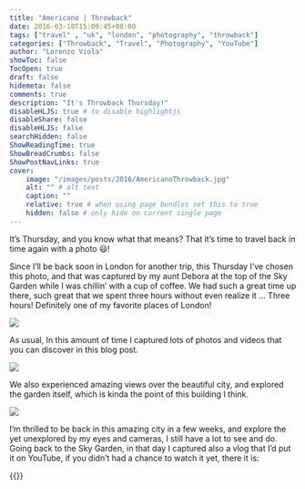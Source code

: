 ```yaml
---
title: "Americano | Throwback"
date: 2016-03-10T15:09:45+08:00
tags: ["travel" , "uk", "london", "photography", "throwback"]
categories: ["Throwback", "Travel", "Photography", "YouTube"]
author: "Lorenzo Viola"
showToc: false
TocOpen: true
draft: false
hidemeta: false
comments: true
description: "It's Throwback Thursday!"
disableHLJS: true # to disable highlightjs
disableShare: false
disableHLJS: false
searchHidden: false
ShowReadingTime: true
ShowBreadCrumbs: false
ShowPostNavLinks: true
cover:
    image: "/images/posts/2016/AmericanoThrowback.jpg"
    alt: "" # alt text
    caption: ""
    relative: true # when using page bundles set this to true
    hidden: false # only hide on current single page
---
```

It’s Thursday, and you know what that means? That it’s time to travel back in time again with a photo 😃!

Since I’ll be back soon in London for another trip, this Thursday I’ve chosen this photo, and that was captured by my aunt Debora at the top of the Sky Garden while I was chillin’ with a cup of coffee.
We had such a great time up there, such great that we spent three hours without even realize it … Three hours! Definitely one of my favorite places of London!

![](/images/posts/2016/AmericanoThrowback2.jpg#center)

As usual, In this amount of time I captured lots of photos and videos that you can discover in this blog post.

![](/images/posts/2016/AmericanoThrowback3.jpg#center)

We also experienced amazing views over the beautiful city, and explored the garden itself, which is kinda the point of this building I think.

![](/images/posts/2016/AmericanoThrowback4.jpg#center)

I’m thrilled to be back in this amazing city in a few weeks, and explore the yet unexplored by my eyes and cameras, I still have a lot to see and do.
Going back to the Sky Garden, in that day I captured also a vlog that I’d put it on YouTube, if you didn’t had a chance to watch it yet, there it is:

{{<youtube ayfyZf08vPc>}}